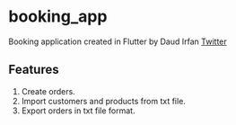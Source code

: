 # booking_app


Booking application created in Flutter by Daud Irfan [Twitter](https://twitter.com/darthdariole)

## Features
1. Create orders.
2. Import customers and products from txt file.
3. Export orders in txt file format.

